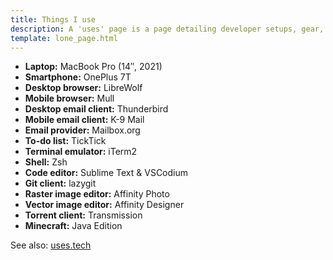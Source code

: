 ```yaml
---
title: Things I use
description: A 'uses' page is a page detailing developer setups, gear, software and configs.
template: lone_page.html
---
```


- **Laptop:** MacBook Pro (14″, 2021)
- **Smartphone:** OnePlus 7T
- **Desktop browser:** LibreWolf
- **Mobile browser:** Mull
- **Desktop email client:** Thunderbird
- **Mobile email client:** K-9 Mail
- **Email provider:** Mailbox.org
- **To-do list:** TickTick
- **Terminal emulator:** iTerm2
- **Shell:** Zsh
- **Code editor:** Sublime Text & VSCodium
- **Git client:** lazygit
- **Raster image editor:** Affinity Photo
- **Vector image editor:** Affinity Designer
- **Torrent client:** Transmission
- **Minecraft:** Java Edition

See also: [uses.tech](https://uses.tech/)
